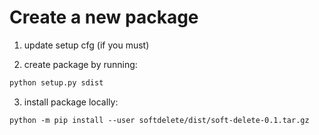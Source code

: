 Create a new package 
=====================

1. update setup cfg (if you must)

2. create package by running:
```djangotemplate
python setup.py sdist
```

3. install package locally:
```djangotemplate
python -m pip install --user softdelete/dist/soft-delete-0.1.tar.gz
```

